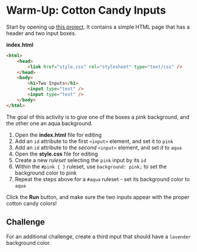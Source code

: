 # Warm-Up: Cotton Candy Inputs
Start by opening up [this project](https://hytop.onrender.com/c/cottoncandy). It contains a simple HTML page that has a header and two input boxes.

**index.html**

```html
<html>
	<head>
		<link href="style.css" rel="stylesheet" type="text/css" />
	</head>
	<body>
		<h1>Two Inputs</h1>
		<input type="text" />
		<input type="text" />
	</body>
</html>
```

The goal of this activity is to give one of the boxes a pink background, and the other one an aqua background.

1. Open the **index.html** file for editing
2. Add an `id` attribute to the first `<input>` element, and set it to `pink`
3. Add an `id` attribute to the _second_ `<input>` element, and set _it_ to `aqua`
4. Open the **style.css** file for editing
5. Create a new _ruleset_ selecting the `pink` input by its `id`
6. Within the `#pink { }` ruleset, use `background: pink;` to set the background color to pink
7. Repeat the steps above for a `#aqua` ruleset - set its background color to `aqua`

Click the **Run** button, and make sure the two inputs appear with the proper cotton candy colors!

## Challenge
For an additional challenge, create a third input that should have a `lavender` background color.
